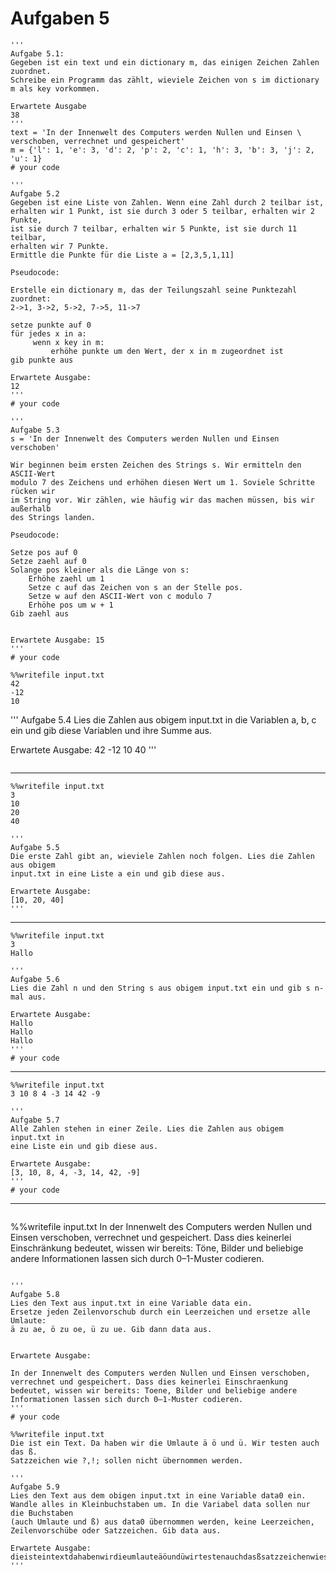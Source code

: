 # Aufgaben 5

<!-- #2 #dict -->
```
'''
Aufgabe 5.1:
Gegeben ist ein text und ein dictionary m, das einigen Zeichen Zahlen zuordnet.
Schreibe ein Programm das zählt, wieviele Zeichen von s im dictionary m als key vorkommen.

Erwartete Ausgabe
38
'''
text = 'In der Innenwelt des Computers werden Nullen und Einsen \
verschoben, verrechnet und gespeichert'
m = {'l': 1, 'e': 3, 'd': 2, 'p': 2, 'c': 1, 'h': 3, 'b': 3, 'j': 2, 'u': 1}
# your code

```

<!-- #2 #dict -->
```
'''
Aufgabe 5.2
Gegeben ist eine Liste von Zahlen. Wenn eine Zahl durch 2 teilbar ist, 
erhalten wir 1 Punkt, ist sie durch 3 oder 5 teilbar, erhalten wir 2 Punkte,
ist sie durch 7 teilbar, erhalten wir 5 Punkte, ist sie durch 11 teilbar, 
erhalten wir 7 Punkte. 
Ermittle die Punkte für die Liste a = [2,3,5,1,11]

Pseudocode:

Erstelle ein dictionary m, das der Teilungszahl seine Punktezahl zuordnet:
2->1, 3->2, 5->2, 7->5, 11->7

setze punkte auf 0
für jedes x in a:
     wenn x key in m:
         erhöhe punkte um den Wert, der x in m zugeordnet ist
gib punkte aus

Erwartete Ausgabe:
12
'''
# your code
```

<!-- #2 #loop #str #ord #modulo #index  -->
```
'''
Aufgabe 5.3
s = 'In der Innenwelt des Computers werden Nullen und Einsen verschoben'

Wir beginnen beim ersten Zeichen des Strings s. Wir ermitteln den ASCII-Wert
modulo 7 des Zeichens und erhöhen diesen Wert um 1. Soviele Schritte rücken wir
im String vor. Wir zählen, wie häufig wir das machen müssen, bis wir außerhalb
des Strings landen.

Pseudocode: 

Setze pos auf 0
Setze zaehl auf 0
Solange pos kleiner als die Länge von s:
    Erhöhe zaehl um 1
    Setze c auf das Zeichen von s an der Stelle pos.
    Setze w auf den ASCII-Wert von c modulo 7
    Erhöhe pos um w + 1
Gib zaehl aus


Erwartete Ausgabe: 15
'''
# your code
```


<!-- #2 #einlesen -->
 
```
%%writefile input.txt
42
-12
10
```
'''
Aufgabe 5.4
Lies die Zahlen aus obigem input.txt in die Variablen a, b, c ein und gib 
diese Variablen und ihre Summe aus.

Erwartete Ausgabe:
42 -12 10 40
'''
```

```
---
<!-- #2 #einlesen -->

```
%%writefile input.txt
3
10
20
40
```

```
'''
Aufgabe 5.5
Die erste Zahl gibt an, wieviele Zahlen noch folgen. Lies die Zahlen aus obigem
input.txt in eine Liste a ein und gib diese aus.

Erwartete Ausgabe:
[10, 20, 40]
'''
```


---- 
<!-- #2 #einlesen -->


```
%%writefile input.txt
3
Hallo 
```

```
'''
Aufgabe 5.6
Lies die Zahl n und den String s aus obigem input.txt ein und gib s n-mal aus.

Erwartete Ausgabe:
Hallo
Hallo
Hallo
'''
# your code
```


---
<!-- #2 #einlesen -->

```
%%writefile input.txt
3 10 8 4 -3 14 42 -9
```

```
'''
Aufgabe 5.7
Alle Zahlen stehen in einer Zeile. Lies die Zahlen aus obigem input.txt in 
eine Liste ein und gib diese aus.

Erwartete Ausgabe:
[3, 10, 8, 4, -3, 14, 42, -9]
'''
# your code
```

----
<!-- #2 #einlesen -->

```
```
%%writefile input.txt
In der Innenwelt des Computers werden Nullen und Einsen verschoben, verrechnet
und gespeichert. Dass dies keinerlei Einschränkung bedeutet, wissen
wir bereits: Töne, Bilder und beliebige andere Informationen lassen sich durch
0–1-Muster codieren.
```

'''
Aufgabe 5.8
Lies den Text aus input.txt in eine Variable data ein.
Ersetze jeden Zeilenvorschub durch ein Leerzeichen und ersetze alle Umlaute:
ä zu ae, ö zu oe, ü zu ue. Gib dann data aus.


Erwartete Ausgabe:

In der Innenwelt des Computers werden Nullen und Einsen verschoben, verrechnet und gespeichert. Dass dies keinerlei Einschraenkung bedeutet, wissen wir bereits: Toene, Bilder und beliebige andere Informationen lassen sich durch 0–1-Muster codieren.
'''
# your code
```




<!-- #2 #einlesen -->

```
%%writefile input.txt
Die ist ein Text. Da haben wir die Umlaute ä ö und ü. Wir testen auch das ß.
Satzzeichen wie ?,!; sollen nicht übernommen werden.
```

```
'''
Aufgabe 5.9
Lies den Text aus dem obigen input.txt in eine Variable data0 ein.
Wandle alles in Kleinbuchstaben um. In die Variabel data sollen nur die Buchstaben 
(auch Umlaute und ß) aus data0 übernommen werden, keine Leerzeichen,
Zeilenvorschübe oder Satzzeichen. Gib data aus.

Erwartete Ausgabe:
dieisteintextdahabenwirdieumlauteäöundüwirtestenauchdasßsatzzeichenwiesollennichtübernommenwerden
'''
```



